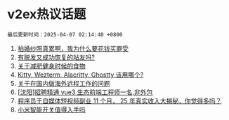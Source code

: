 # v2ex热议话题

`最后更新时间：2025-04-07 02:14:40 +0800`

1. [拍婚纱照真累啊，我为什么要花钱买罪受](https://www.v2ex.com/t/1123495)
1. [有脱发又成功恢复的站友吗?](https://www.v2ex.com/t/1123496)
1. [关于减肥健身时候的食物](https://www.v2ex.com/t/1123514)
1. [Kitty, Wezterm, Alacritty, Ghostty 该用哪个?](https://www.v2ex.com/t/1123532)
1. [关于在国内做海外远程工作的问题](https://www.v2ex.com/t/1123484)
1. [[沈阳]招聘精通 vue3 生态前端工程师一名,非外包](https://www.v2ex.com/t/1123512)
1. [程序员干自媒体短视频副业 11 个月， 25 年真实收入大揭秘，你觉得多吗？](https://www.v2ex.com/t/1123520)
1. [小米智能开关值得入手吗](https://www.v2ex.com/t/1123535)

